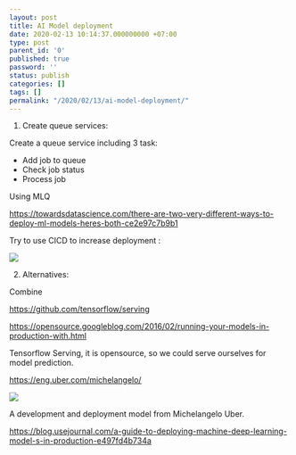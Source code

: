 ```yaml
---
layout: post
title: AI Model deployment
date: 2020-02-13 10:14:37.000000000 +07:00
type: post
parent_id: '0'
published: true
password: ''
status: publish
categories: []
tags: []
permalink: "/2020/02/13/ai-model-deployment/"
---
```

<ol>
<li>Create queue services:</li>
</ol>

Create a queue service including 3 task:
<ul>
<li>Add job to queue</li>
<li>Check job status</li>
<li>Process job</li>
</ul>

Using MLQ

https://towardsdatascience.com/there-are-two-very-different-ways-to-deploy-ml-models-heres-both-ce2e97c7b9b1

Try to use CICD to increase deployment :

<img src="{{ site.baseurl }}/assets/6987e-1bit0ilfcx9ntpgxo7fxwtw.png" />



2. Alternatives:

Combine

https://github.com/tensorflow/serving

https://opensource.googleblog.com/2016/02/running-your-models-in-production-with.html

Tensorflow Serving, it is opensource, so we could serve ourselves for model prediction.

https://eng.uber.com/michelangelo/

<img src="{{ site.baseurl }}/assets/image8.png" />

A development and deployment model from Michelangelo Uber.

https://blog.usejournal.com/a-guide-to-deploying-machine-deep-learning-model-s-in-production-e497fd4b734a


